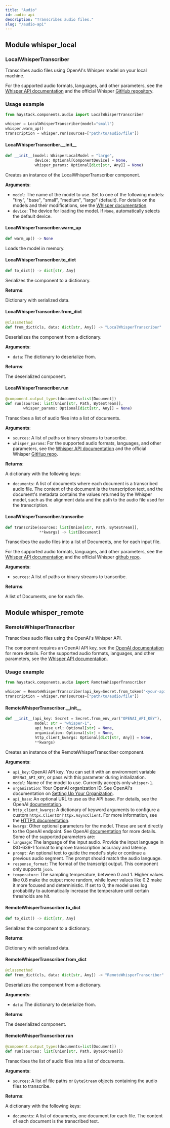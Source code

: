 ```yaml
---
title: "Audio"
id: audio-api
description: "Transcribes audio files."
slug: "/audio-api"
---
```


<a id="whisper_local"></a>

## Module whisper\_local

<a id="whisper_local.LocalWhisperTranscriber"></a>

### LocalWhisperTranscriber

Transcribes audio files using OpenAI's Whisper model on your local machine.

For the supported audio formats, languages, and other parameters, see the
[Whisper API documentation](https://platform.openai.com/docs/guides/speech-to-text) and the official Whisper
[GitHub repository](https://github.com/openai/whisper).

### Usage example

```python
from haystack.components.audio import LocalWhisperTranscriber

whisper = LocalWhisperTranscriber(model="small")
whisper.warm_up()
transcription = whisper.run(sources=["path/to/audio/file"])
```

<a id="whisper_local.LocalWhisperTranscriber.__init__"></a>

#### LocalWhisperTranscriber.\_\_init\_\_

```python
def __init__(model: WhisperLocalModel = "large",
             device: Optional[ComponentDevice] = None,
             whisper_params: Optional[dict[str, Any]] = None)
```

Creates an instance of the LocalWhisperTranscriber component.

**Arguments**:

- `model`: The name of the model to use. Set to one of the following models:
"tiny", "base", "small", "medium", "large" (default).
For details on the models and their modifications, see the
[Whisper documentation](https://github.com/openai/whisper?tab=readme-ov-file#available-models-and-languages).
- `device`: The device for loading the model. If `None`, automatically selects the default device.

<a id="whisper_local.LocalWhisperTranscriber.warm_up"></a>

#### LocalWhisperTranscriber.warm\_up

```python
def warm_up() -> None
```

Loads the model in memory.

<a id="whisper_local.LocalWhisperTranscriber.to_dict"></a>

#### LocalWhisperTranscriber.to\_dict

```python
def to_dict() -> dict[str, Any]
```

Serializes the component to a dictionary.

**Returns**:

Dictionary with serialized data.

<a id="whisper_local.LocalWhisperTranscriber.from_dict"></a>

#### LocalWhisperTranscriber.from\_dict

```python
@classmethod
def from_dict(cls, data: dict[str, Any]) -> "LocalWhisperTranscriber"
```

Deserializes the component from a dictionary.

**Arguments**:

- `data`: The dictionary to deserialize from.

**Returns**:

The deserialized component.

<a id="whisper_local.LocalWhisperTranscriber.run"></a>

#### LocalWhisperTranscriber.run

```python
@component.output_types(documents=list[Document])
def run(sources: list[Union[str, Path, ByteStream]],
        whisper_params: Optional[dict[str, Any]] = None)
```

Transcribes a list of audio files into a list of documents.

**Arguments**:

- `sources`: A list of paths or binary streams to transcribe.
- `whisper_params`: For the supported audio formats, languages, and other parameters, see the
[Whisper API documentation](https://platform.openai.com/docs/guides/speech-to-text) and the official Whisper
[GitHup repo](https://github.com/openai/whisper).

**Returns**:

A dictionary with the following keys:
- `documents`: A list of documents where each document is a transcribed audio file. The content of
the document is the transcription text, and the document's metadata contains the values returned by
the Whisper model, such as the alignment data and the path to the audio file used
for the transcription.

<a id="whisper_local.LocalWhisperTranscriber.transcribe"></a>

#### LocalWhisperTranscriber.transcribe

```python
def transcribe(sources: list[Union[str, Path, ByteStream]],
               **kwargs) -> list[Document]
```

Transcribes the audio files into a list of Documents, one for each input file.

For the supported audio formats, languages, and other parameters, see the
[Whisper API documentation](https://platform.openai.com/docs/guides/speech-to-text) and the official Whisper
[github repo](https://github.com/openai/whisper).

**Arguments**:

- `sources`: A list of paths or binary streams to transcribe.

**Returns**:

A list of Documents, one for each file.

<a id="whisper_remote"></a>

## Module whisper\_remote

<a id="whisper_remote.RemoteWhisperTranscriber"></a>

### RemoteWhisperTranscriber

Transcribes audio files using the OpenAI's Whisper API.

The component requires an OpenAI API key, see the
[OpenAI documentation](https://platform.openai.com/docs/api-reference/authentication) for more details.
For the supported audio formats, languages, and other parameters, see the
[Whisper API documentation](https://platform.openai.com/docs/guides/speech-to-text).

### Usage example

```python
from haystack.components.audio import RemoteWhisperTranscriber

whisper = RemoteWhisperTranscriber(api_key=Secret.from_token("<your-api-key>"), model="tiny")
transcription = whisper.run(sources=["path/to/audio/file"])
```

<a id="whisper_remote.RemoteWhisperTranscriber.__init__"></a>

#### RemoteWhisperTranscriber.\_\_init\_\_

```python
def __init__(api_key: Secret = Secret.from_env_var("OPENAI_API_KEY"),
             model: str = "whisper-1",
             api_base_url: Optional[str] = None,
             organization: Optional[str] = None,
             http_client_kwargs: Optional[dict[str, Any]] = None,
             **kwargs)
```

Creates an instance of the RemoteWhisperTranscriber component.

**Arguments**:

- `api_key`: OpenAI API key.
You can set it with an environment variable `OPENAI_API_KEY`, or pass with this parameter
during initialization.
- `model`: Name of the model to use. Currently accepts only `whisper-1`.
- `organization`: Your OpenAI organization ID. See OpenAI's documentation on
[Setting Up Your Organization](https://platform.openai.com/docs/guides/production-best-practices/setting-up-your-organization).
- `api_base`: An optional URL to use as the API base. For details, see the
OpenAI [documentation](https://platform.openai.com/docs/api-reference/audio).
- `http_client_kwargs`: A dictionary of keyword arguments to configure a custom `httpx.Client`or `httpx.AsyncClient`.
For more information, see the [HTTPX documentation](https://www.python-httpx.org/api/`client`).
- `kwargs`: Other optional parameters for the model. These are sent directly to the OpenAI
endpoint. See OpenAI [documentation](https://platform.openai.com/docs/api-reference/audio) for more details.
Some of the supported parameters are:
- `language`: The language of the input audio.
  Provide the input language in ISO-639-1 format
  to improve transcription accuracy and latency.
- `prompt`: An optional text to guide the model's
  style or continue a previous audio segment.
  The prompt should match the audio language.
- `response_format`: The format of the transcript
  output. This component only supports `json`.
- `temperature`: The sampling temperature, between 0
and 1. Higher values like 0.8 make the output more
random, while lower values like 0.2 make it more
focused and deterministic. If set to 0, the model
uses log probability to automatically increase the
temperature until certain thresholds are hit.

<a id="whisper_remote.RemoteWhisperTranscriber.to_dict"></a>

#### RemoteWhisperTranscriber.to\_dict

```python
def to_dict() -> dict[str, Any]
```

Serializes the component to a dictionary.

**Returns**:

Dictionary with serialized data.

<a id="whisper_remote.RemoteWhisperTranscriber.from_dict"></a>

#### RemoteWhisperTranscriber.from\_dict

```python
@classmethod
def from_dict(cls, data: dict[str, Any]) -> "RemoteWhisperTranscriber"
```

Deserializes the component from a dictionary.

**Arguments**:

- `data`: The dictionary to deserialize from.

**Returns**:

The deserialized component.

<a id="whisper_remote.RemoteWhisperTranscriber.run"></a>

#### RemoteWhisperTranscriber.run

```python
@component.output_types(documents=list[Document])
def run(sources: list[Union[str, Path, ByteStream]])
```

Transcribes the list of audio files into a list of documents.

**Arguments**:

- `sources`: A list of file paths or `ByteStream` objects containing the audio files to transcribe.

**Returns**:

A dictionary with the following keys:
- `documents`: A list of documents, one document for each file.
The content of each document is the transcribed text.

